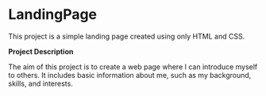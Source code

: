 # LandingPage
This project is a simple landing page created using only HTML and CSS.

**Project Description**

The aim of this project is to create a web page where I can introduce myself to others. It includes basic information about me, such as my background, skills, and interests.

